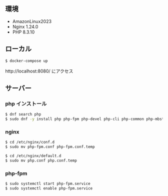 
## 環境

* AmazonLinux2023
* Nginx 1.24.0
* PHP 8.3.10


## ローカル

```bash
$ docker-compose up
```

http://localhost:8080/ にアクセス



## サーバー

### php インストール

```bash
$ dnf search php
$ sudo dnf -y install php php-fpm php-devel php-cli php-common php-mbstring php-mysqlnd php-pdo php-bcmath php-xml php-gd php-gmp
```

### nginx

```bash
$ cd /etc/nginx/conf.d
$ sudo mv php-fpm.conf php-fpm.conf.temp

$ cd /etc/nginx/default.d
$ sudo mv php.conf php.conf.temp
```


### php-fpm

```bash
$ sudo systemctl start php-fpm.service
$ sudo systemctl enable php-fpm.service
```
